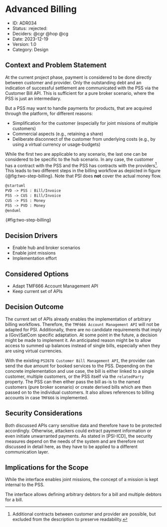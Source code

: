 # Advanced Billing

* ID: ADR034
* Status: :rejected:
* Deciders: @cgr @hop @cg
* Date: 2023-12-19
* Version: 1.0
* Category: Design

## Context and Problem Statement

At the current project phase, payment is considered to be done directly between customer and provider.
Only the outstanding debt and an indication of successful settlement are communicated with the PSS via the Customer Bill API.
This is sufficient for a pure broker scenario, where the PSS is just an intermediary.

But a PSS may want to handle payments for products, that are acquired through the platform, for different reasons:

* Simplification for the customer (especially for joint missions of multiple customers)
* Commercial aspects (e.g., retaining a share)
* Deliberate disconnect of the customer from underlying costs (e.g., by using a virtual currency or usage-budgets)

While the first two are applicable to any scenario, the last one can be considered to be specific to the hub scenario.
In any case, the customer has a contract with the PSS and the PSS has contracts with the providers[^user-provider-contracts].
This leads to two different steps in the billing workflow as depicted in figure {@fig:two-step-billing}.
Note that PSI does **not** cover the actual money flow.

[^user-provider-contracts]: Additional contracts between customer and provider are possible, but excluded from the description to preserve readability.

```plantuml
@startuml
PVD -> PSS : Bill/Invoice
PSS -> CUS : Bill/Invoice
CUS -> PSS : Money
PSS -> PVD : Money
@enduml
```

![Billing workflow with PSS involvement.](../../common/pixel.png){#fig:two-step-billing}

## Decision Drivers

* Enable hub and broker scenarios
* Enable joint missions
* Implementation effort

## Considered Options

* Adapt TMF666 Account Management API
* Keep current set of APIs

## Decision Outcome

The current set of APIs already enables the implementation of arbitrary billing workflows.
Therefore, the `TMF666 Account Management API` will not be adapted for PSI.
Additionally, there are no candidate requirements that imply a (Gov)SatCom specific adaptation.
At some point in the future, a decision might be made to implement it.
An anticipated reason might be to allow access to summed up balances instead of single bills, especially when they are using virtual currencies.

With the existing `PSI678 Customer Bill Management API`, the provider can send the due amount for booked services to the PSS.
Depending on the concrete implementation and use case, the bill is either linked to a single customer, multiple customers, or the PSS itself via the `relatedParty` property.
The PSS can then either pass the bill as-is to the named customers (pure broker scenario) or create derived bills which are then passed on to the individual customers.
It also allows references to billing accounts in case `TMF666` is implemented.

## Security Considerations

Both discussed APIs carry sensitive data and therefore have to be protected accordingly.
Otherwise, attackers could extract payment information or even initiate unwarranted payments.
As stated in [PSI-ICD], the security measures depend on the needs of the system and are therefore not discussed in detail here, as they have to be applied to a different communication layer.

## Implications for the Scope

While the interface enables joint missions, the concept of a mission is kept internal to the PSS.

The interface allows defining arbitrary debtors for a bill and multiple debtors for a bill.
